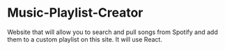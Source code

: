 # Music-Playlist-Creator

Website that will allow you to search and pull songs from Spotify and add them to a custom playlist on this site. It will use React.
